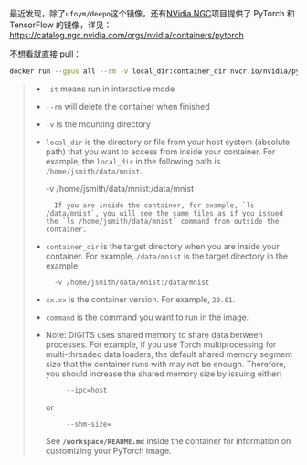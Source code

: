最近发现，除了`ufoym/deepo`这个镜像，还有[NVidia NGC](https://catalog.ngc.nvidia.com/)项目提供了 PyTorch 和 TensorFlow 的镜像，详见：https://catalog.ngc.nvidia.com/orgs/nvidia/containers/pytorch

不想看就直接 pull：

```bash
docker run --gpus all --rm -v local_dir:container_dir nvcr.io/nvidia/pytorch:xx.xx-py3
```

> - `-it` means run in interactive mode
>
> - `--rm` will delete the container when finished
>
> - `-v` is the mounting directory
>
> - `local_dir` is the directory or file from your host system (absolute path) that you want to access from inside your container. For example, the `local_dir` in the following path is `/home/jsmith/data/mnist`.
>
>   -v /home/jsmith/data/mnist:/data/mnist
>
>   ```
>     If you are inside the container, for example, `ls /data/mnist`, you will see the same files as if you issued the `ls /home/jsmith/data/mnist` command from outside the container.
>   ```
>
> - `container_dir` is the target directory when you are inside your container. For example, `/data/mnist` is the target directory in the example:
>
>   ```
>     -v /home/jsmith/data/mnist:/data/mnist
>   ```
>
> - `xx.xx` is the container version. For example, `20.01`.
>
> - `command` is the command you want to run in the image.
>
> - Note: DIGITS uses shared memory to share data between processes. For example, if you use Torch multiprocessing for multi-threaded data loaders, the default shared memory segment size that the container runs with may not be enough. Therefore, you should increase the shared memory size by issuing either:
>
>   ```
>        --ipc=host
>   ```
>
>   or
>
>   ```
>        --shm-size=
>   ```
>
>   See **`/workspace/README.md`** inside the container for information on customizing your PyTorch image.
